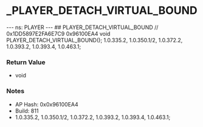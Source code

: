 # _PLAYER_DETACH_VIRTUAL_BOUND

--- ns: PLAYER --- ## PLAYER_DETACH_VIRTUAL_BOUND  // 0x1DD5897E2FA6E7C9 0x96100EA4 void PLAYER_DETACH_VIRTUAL_BOUND();  1.0.335.2, 1.0.350.1/2, 1.0.372.2, 1.0.393.2, 1.0.393.4, 1.0.463.1;

### Return Value
* void

### Notes
* AP Hash: 0x0x96100EA4
* Build: 811
* 1.0.335.2, 1.0.350.1/2, 1.0.372.2, 1.0.393.2, 1.0.393.4, 1.0.463.1;

